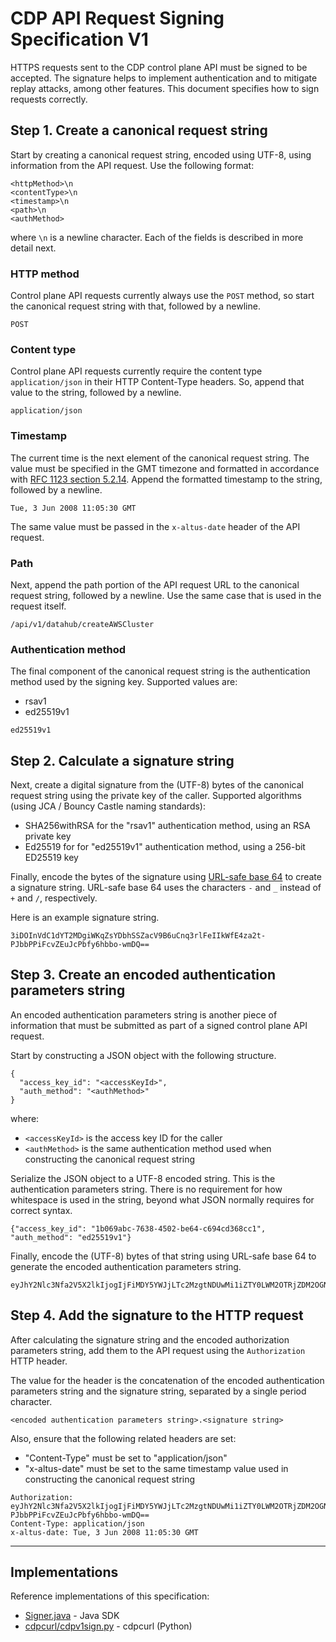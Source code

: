 # CDP API Request Signing Specification V1

HTTPS requests sent to the CDP control plane API must be signed to be accepted. The signature helps to implement authentication and to mitigate replay attacks, among other features. This document specifies how to sign requests correctly.

## Step 1. Create a canonical request string

Start by creating a canonical request string, encoded using UTF-8, using information from the API request. Use the following format:

```
<httpMethod>\n
<contentType>\n
<timestamp>\n
<path>\n
<authMethod>
```

where `\n` is a newline character. Each of the fields is described in more detail next.

### HTTP method

Control plane API requests currently always use the `POST` method, so start the canonical request string with that, followed by a newline.

```
POST
```

### Content type

Control plane API requests currently require the content type `application/json` in their HTTP Content-Type headers. So, append that value to the string, followed by a newline.

```
application/json
```

### Timestamp

The current time is the next element of the canonical request string. The value must be specified in the GMT timezone and formatted in accordance with [RFC 1123 section 5.2.14](https://tools.ietf.org/html/rfc1123#page-55). Append the formatted timestamp to the string, followed by a newline.

```
Tue, 3 Jun 2008 11:05:30 GMT
```

The same value must be passed in the `x-altus-date` header of the API request.

### Path

Next, append the path portion of the API request URL to the canonical request string, followed by a newline. Use the same case that is used in the request itself.

```
/api/v1/datahub/createAWSCluster
```

### Authentication method

The final component of the canonical request string is the authentication method used by the signing key. Supported values are:

* rsav1
* ed25519v1

```
ed25519v1
```

## Step 2. Calculate a signature string

Next, create a digital signature from the (UTF-8) bytes of the canonical request string using the private key of the caller. Supported algorithms (using JCA / Bouncy Castle naming standards):

* SHA256withRSA for the "rsav1" authentication method, using an RSA private key
* Ed25519 for for "ed25519v1" authentication method, using a 256-bit ED25519 key

Finally, encode the bytes of the signature using [URL-safe base 64](https://tools.ietf.org/html/rfc4648#section-5) to create a signature string. URL-safe base 64 uses the characters `-` and `_` instead of `+` and `/`, respectively.

Here is an example signature string.

```
3iDOInVdC1dYT2MDgiWKqZsYDbhSSZacV9B6uCnq3rlFeIIkWfE4za2t-PJbbPPiFcvZEuJcPbfy6hbbo-wmDQ==
```

## Step 3. Create an encoded authentication parameters string

An encoded authentication parameters string is another piece of information that must be submitted as part of a signed control plane API request.

Start by constructing a JSON object with the following structure.

```
{
  "access_key_id": "<accessKeyId>",
  "auth_method": "<authMethod>"
}
```

where:

- `<accessKeyId>` is the access key ID for the caller
- `<authMethod>` is the same authentication method used when constructing the canonical request string

Serialize the JSON object to a UTF-8 encoded string. This is the authentication parameters string. There is no requirement for how whitespace is used in the string, beyond what JSON normally requires for correct syntax.

```
{"access_key_id": "1b069abc-7638-4502-be64-c694cd368cc1", "auth_method": "ed25519v1"}
```

Finally, encode the (UTF-8) bytes of that string using URL-safe base 64 to generate the encoded authentication parameters string.

```
eyJhY2Nlc3Nfa2V5X2lkIjogIjFiMDY5YWJjLTc2MzgtNDUwMi1iZTY0LWM2OTRjZDM2OGNjMSIsICJhdXRoX21ldGhvZCI6ICJlZDI1NTE5djEifQ==
```

## Step 4. Add the signature to the HTTP request

After calculating the signature string and the encoded authorization parameters string, add them to the API request using the `Authorization` HTTP header.

The value for the header is the concatenation of the encoded authentication parameters string and the signature string, separated by a single period character.

```
<encoded authentication parameters string>.<signature string>
```

Also, ensure that the following related headers are set:

* "Content-Type" must be set to "application/json"
* "x-altus-date" must be set to the same timestamp value used in constructing the canonical request string

```
Authorization: eyJhY2Nlc3Nfa2V5X2lkIjogIjFiMDY5YWJjLTc2MzgtNDUwMi1iZTY0LWM2OTRjZDM2OGNjMSIsICJhdXRoX21ldGhvZCI6ICJlZDI1NTE5djEifQ==.3iDOInVdC1dYT2MDgiWKqZsYDbhSSZacV9B6uCnq3rlFeIIkWfE4za2t-PJbbPPiFcvZEuJcPbfy6hbbo-wmDQ==
Content-Type: application/json
x-altus-date: Tue, 3 Jun 2008 11:05:30 GMT
```

---

## Implementations

Reference implementations of this specification:

* [Signer.java](https://github.com/cloudera/cdp-sdk-java/blob/master/src/main/java/com/cloudera/cdp/authentication/Signer.java) - Java SDK
* [cdpcurl/cdpv1sign.py](https://github.com/cloudera/cdpcurl/blob/master/cdpcurl/cdpv1sign.py) - cdpcurl (Python)

